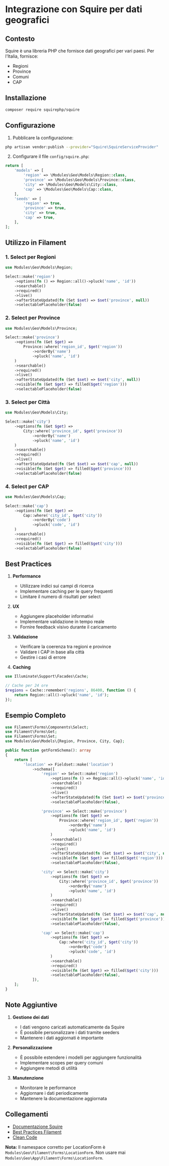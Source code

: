 # Integrazione con Squire per dati geografici

## Contesto
Squire è una libreria PHP che fornisce dati geografici per vari paesi. Per l'Italia, fornisce:
- Regioni
- Province
- Comuni
- CAP

## Installazione
```bash
composer require squirephp/squire
```

## Configurazione
1. Pubblicare la configurazione:
```bash
php artisan vendor:publish --provider="Squire\SquireServiceProvider"
```

2. Configurare il file `config/squire.php`:
```php
return [
    'models' => [
        'region' => \Modules\Geo\Models\Region::class,
        'province' => \Modules\Geo\Models\Province::class,
        'city' => \Modules\Geo\Models\City::class,
        'cap' => \Modules\Geo\Models\Cap::class,
    ],
    'seeds' => [
        'region' => true,
        'province' => true,
        'city' => true,
        'cap' => true,
    ],
];
```

## Utilizzo in Filament

### 1. Select per Regioni
```php
use Modules\Geo\Models\Region;

Select::make('region')
    ->options(fn () => Region::all()->pluck('name', 'id'))
    ->searchable()
    ->required()
    ->live()
    ->afterStateUpdated(fn (Set $set) => $set('province', null))
    ->selectablePlaceholder(false)
```

### 2. Select per Province
```php
use Modules\Geo\Models\Province;

Select::make('province')
    ->options(fn (Get $get) => 
        Province::where('region_id', $get('region'))
            ->orderBy('name')
            ->pluck('name', 'id')
    )
    ->searchable()
    ->required()
    ->live()
    ->afterStateUpdated(fn (Set $set) => $set('city', null))
    ->visible(fn (Get $get) => filled($get('region')))
    ->selectablePlaceholder(false)
```

### 3. Select per Città
```php
use Modules\Geo\Models\City;

Select::make('city')
    ->options(fn (Get $get) => 
        City::where('province_id', $get('province'))
            ->orderBy('name')
            ->pluck('name', 'id')
    )
    ->searchable()
    ->required()
    ->live()
    ->afterStateUpdated(fn (Set $set) => $set('cap', null))
    ->visible(fn (Get $get) => filled($get('province')))
    ->selectablePlaceholder(false)
```

### 4. Select per CAP
```php
use Modules\Geo\Models\Cap;

Select::make('cap')
    ->options(fn (Get $get) => 
        Cap::where('city_id', $get('city'))
            ->orderBy('code')
            ->pluck('code', 'id')
    )
    ->searchable()
    ->required()
    ->visible(fn (Get $get) => filled($get('city')))
    ->selectablePlaceholder(false)
```

## Best Practices

1. **Performance**
   - Utilizzare indici sui campi di ricerca
   - Implementare caching per le query frequenti
   - Limitare il numero di risultati per select

2. **UX**
   - Aggiungere placeholder informativi
   - Implementare validazione in tempo reale
   - Fornire feedback visivo durante il caricamento

3. **Validazione**
   - Verificare la coerenza tra regioni e province
   - Validare i CAP in base alla città
   - Gestire i casi di errore

4. **Caching**
```php
use Illuminate\Support\Facades\Cache;

// Cache per 24 ore
$regions = Cache::remember('regions', 86400, function () {
    return Region::all()->pluck('name', 'id');
});
```

## Esempio Completo

```php
use Filament\Forms\Components\Select;
use Filament\Forms\Get;
use Filament\Forms\Set;
use Modules\Geo\Models\{Region, Province, City, Cap};

public function getFormSchema(): array
{
    return [
        'location' => Fieldset::make('location')
            ->schema([
                'region' => Select::make('region')
                    ->options(fn () => Region::all()->pluck('name', 'id'))
                    ->searchable()
                    ->required()
                    ->live()
                    ->afterStateUpdated(fn (Set $set) => $set('province', null))
                    ->selectablePlaceholder(false),

                'province' => Select::make('province')
                    ->options(fn (Get $get) => 
                        Province::where('region_id', $get('region'))
                            ->orderBy('name')
                            ->pluck('name', 'id')
                    )
                    ->searchable()
                    ->required()
                    ->live()
                    ->afterStateUpdated(fn (Set $set) => $set('city', null))
                    ->visible(fn (Get $get) => filled($get('region')))
                    ->selectablePlaceholder(false),

                'city' => Select::make('city')
                    ->options(fn (Get $get) => 
                        City::where('province_id', $get('province'))
                            ->orderBy('name')
                            ->pluck('name', 'id')
                    )
                    ->searchable()
                    ->required()
                    ->live()
                    ->afterStateUpdated(fn (Set $set) => $set('cap', null))
                    ->visible(fn (Get $get) => filled($get('province')))
                    ->selectablePlaceholder(false),

                'cap' => Select::make('cap')
                    ->options(fn (Get $get) => 
                        Cap::where('city_id', $get('city'))
                            ->orderBy('code')
                            ->pluck('code', 'id')
                    )
                    ->searchable()
                    ->required()
                    ->visible(fn (Get $get) => filled($get('city')))
                    ->selectablePlaceholder(false),
            ]),
    ];
}
```

## Note Aggiuntive

1. **Gestione dei dati**
   - I dati vengono caricati automaticamente da Squire
   - È possibile personalizzare i dati tramite seeders
   - Mantenere i dati aggiornati è importante

2. **Personalizzazione**
   - È possibile estendere i modelli per aggiungere funzionalità
   - Implementare scopes per query comuni
   - Aggiungere metodi di utilità

3. **Manutenzione**
   - Monitorare le performance
   - Aggiornare i dati periodicamente
   - Mantenere la documentazione aggiornata

## Collegamenti
- [Documentazione Squire](https://github.com/squirephp/squire)
- [Best Practices Filament](../../../docs/filament-best-practices.md)
- [Clean Code](../../../docs/clean-code.md)

**Nota:** Il namespace corretto per LocationForm è `Modules\Geo\Filament\Forms\LocationForm`. Non usare mai `Modules\Geo\App\Filament\Forms\LocationForm`. 